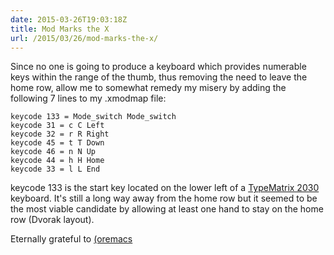 ```yaml
---
date: 2015-03-26T19:03:18Z
title: Mod Marks the X
url: /2015/03/26/mod-marks-the-x/
---
```


Since no one is going to produce a keyboard which provides numerable keys within the range of the thumb, thus removing the need to leave the home row, allow me to somewhat remedy my misery by adding the following 7 lines to my .xmodmap file:

    keycode 133 = Mode_switch Mode_switch
    keycode 31 = c C Left
    keycode 32 = r R Right
    keycode 45 = t T Down
    keycode 46 = n N Up
    keycode 44 = h H Home
    keycode 33 = l L End

keycode 133 is the start key located on the lower left of a [TypeMatrix 2030][typematrix-2030] keyboard. It's still a long way away from the home row but it seemed to be the most viable candidate by allowing at least one hand to stay on the home row (Dvorak layout).

Eternally grateful to [(oremacs][(oremacs]

[typematrix-2030]: http://www.typematrix.com/2030/features.php
[(oremacs]: http://oremacs.com/2015/02/14/semi-xmodmap/
